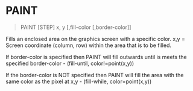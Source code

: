 # PAINT

> PAINT [STEP] x, y [,fill-color [,border-color]]

Fills an enclosed area on the graphics screen with a specific color. x,y = Screen coordinate (column, row) within the area that is to be filled.


<p>If border-color is specified then PAINT will fill outwards until is meets the specified border-color - (fill-until, color!=point(x,y))
<p>If the border-color is NOT specified then PAINT will fill the area with the same color as the pixel at x,y - (fill-while, color=point(x,y))

